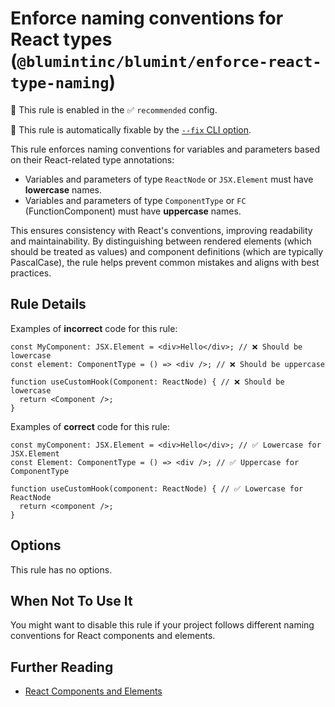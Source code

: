 # Enforce naming conventions for React types (`@blumintinc/blumint/enforce-react-type-naming`)

💼 This rule is enabled in the ✅ `recommended` config.

🔧 This rule is automatically fixable by the [`--fix` CLI option](https://eslint.org/docs/latest/user-guide/command-line-interface#--fix).

<!-- end auto-generated rule header -->

This rule enforces naming conventions for variables and parameters based on their React-related type annotations:

- Variables and parameters of type `ReactNode` or `JSX.Element` must have **lowercase** names.
- Variables and parameters of type `ComponentType` or `FC` (FunctionComponent) must have **uppercase** names.

This ensures consistency with React's conventions, improving readability and maintainability. By distinguishing between rendered elements (which should be treated as values) and component definitions (which are typically PascalCase), the rule helps prevent common mistakes and aligns with best practices.

## Rule Details

Examples of **incorrect** code for this rule:

```tsx
const MyComponent: JSX.Element = <div>Hello</div>; // ❌ Should be lowercase
const element: ComponentType = () => <div />; // ❌ Should be uppercase

function useCustomHook(Component: ReactNode) { // ❌ Should be lowercase
  return <Component />;
}
```

Examples of **correct** code for this rule:

```tsx
const myComponent: JSX.Element = <div>Hello</div>; // ✅ Lowercase for JSX.Element
const Element: ComponentType = () => <div />; // ✅ Uppercase for ComponentType

function useCustomHook(component: ReactNode) { // ✅ Lowercase for ReactNode
  return <component />;
}
```

## Options

This rule has no options.

## When Not To Use It

You might want to disable this rule if your project follows different naming conventions for React components and elements.

## Further Reading

- [React Components and Elements](https://reactjs.org/blog/2015/12/18/react-components-elements-and-instances.html)
